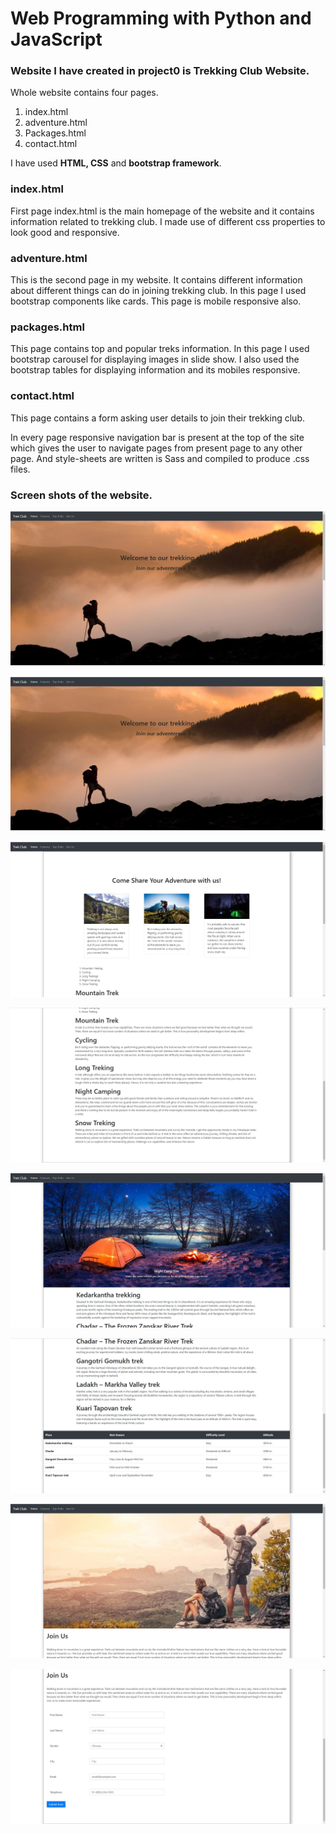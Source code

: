 ﻿# Web Programming with Python and JavaScript

### Website I have created in project0 is **Trekking Club Website**.

Whole website contains four pages.

1. index.html
2. adventure.html
3. Packages.html
4. contact.html

I have used **HTML, CSS** and **bootstrap framework**.

### index.html

First page index.html is the main homepage of the website and it contains information related to trekking club.
I made use of different css properties to look good and responsive.

### adventure.html

This is the second page in my website. It contains different information about different things can do in joining
trekking club. In this page I used bootstrap components like cards. This page is mobile responsive also.

### packages.html

This page contains top and popular treks information. In this page I used bootstrap carousel for displaying images in slide show. I also used the
bootstrap tables for displaying information and its mobiles responsive.

### contact.html

This page contains a form asking user details to join their trekking club.

In every page responsive navigation bar is present at the top of the site which gives the user to navigate pages from present page to any other page. And style-sheets are written is Sass and compiled to produce .css files.

### Screen shots of the website.

![Homepage](https://github.com/jnchaitanya077/WebAppDevlopment-2019501077/blob/master/Project0/Screenshots/index.JPG)

![Homepage-2](Project0/Screenshots/index.JPG)

![adventure](Project0/Screenshots/adventure.JPG)

![adventure-2](Project0/Screenshots/adventure-2.JPG)

![Toptrek](Project0/Screenshots/Toptrek.JPG)

![toptrek-2](Project0/Screenshots/toptrek-2.JPG)

![join us](Project0/Screenshots/joinus.JPG)

![joinus-2](Project0/Screenshots/joinus-2.JPG)
